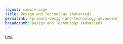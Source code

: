 ```yaml
---
layout: simple-page
title: Design and Technology (Advanced)
permalink: /primary-design-and-technology-advanced/
breadcrumb: Design and Technology (Advanced)
---
```

[test](/placeholder-primary-design-and-technology-advanced/)
